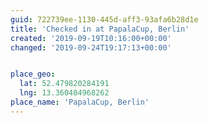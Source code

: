 ```yaml
---
guid: 722739ee-1130-445d-aff3-93afa6b28d1e
title: 'Checked in at PapalaCup, Berlin'
created: '2019-09-19T10:16:00+00:00'
changed: '2019-09-24T19:17:13+00:00'


place_geo:
  lat: 52.479820284191
  lng: 13.360404968262
place_name: 'PapalaCup, Berlin'
---
```



